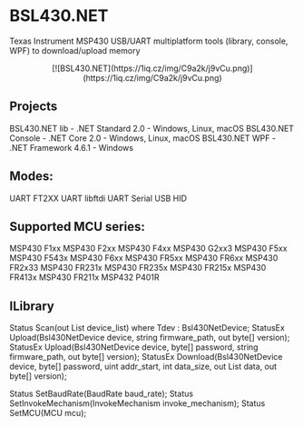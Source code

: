 # BSL430.NET
Texas Instrument MSP430 USB/UART multiplatform tools (library, console, WPF) to download/upload memory<br>

<p align="center">[![BSL430.NET](https://1iq.cz/img/C9a2k/j9vCu.png)](https://1iq.cz/img/C9a2k/j9vCu.png)</p>

## Projects
BSL430.NET lib     - .NET Standard 2.0      - Windows, Linux, macOS
BSL430.NET Console - .NET Core 2.0          - Windows, Linux, macOS
BSL430.NET WPF     - .NET Framework 4.6.1   - Windows

## Modes:
UART FT2XX
UART libftdi
UART Serial
USB  HID

## Supported MCU series:
MSP430 F1xx
MSP430 F2xx
MSP430 F4xx
MSP430 G2xx3
MSP430 F5xx
MSP430 F543x
MSP430 F6xx
MSP430 FR5xx
MSP430 FR6xx
MSP430 FR2x33
MSP430 FR231x
MSP430 FR235x
MSP430 FR215x
MSP430 FR413x
MSP430 FR211x
MSP432 P401R

## ILibrary
Status Scan<Tdev>(out List<Tdev> device_list) where Tdev : Bsl430NetDevice;
StatusEx Upload(Bsl430NetDevice device, string firmware_path, out byte[] version);  
StatusEx Upload(Bsl430NetDevice device, byte[] password, string firmware_path, out byte[] version);
StatusEx Download(Bsl430NetDevice device, byte[] password, uint addr_start, int data_size, out List<byte> data, out byte[] version);
  
Status SetBaudRate(BaudRate baud_rate);
Status SetInvokeMechanism(InvokeMechanism invoke_mechanism);
Status SetMCU(MCU mcu);

